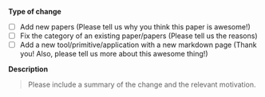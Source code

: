 **Type of change**

- [ ] Add new papers (Please tell us why you think this paper is awesome!)
- [ ] Fix the category of an existing paper/papers (Please tell us the reasons)
- [ ] Add a new tool/primitive/application with a new markdown page (Thank you! Also, please tell us more about this awesome thing!)

**Description**

> Please include a summary of the change and the relevant motivation. 

